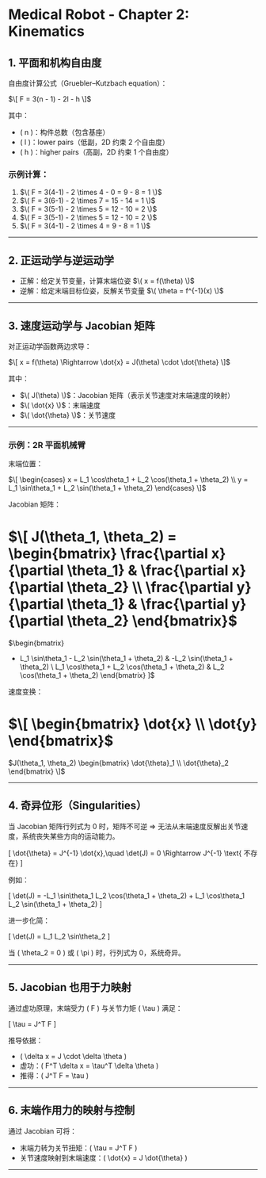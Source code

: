 # Medical Robot - Chapter 2: Kinematics

## 1. 平面和机构自由度

自由度计算公式（Gruebler–Kutzbach equation）：

$\[
F = 3(n - 1) - 2l - h
\]$

其中：

- \( n \)：构件总数（包含基座）
- \( l \)：lower pairs（低副，2D 约束 2 个自由度）
- \( h \)：higher pairs（高副，2D 约束 1 个自由度）

### 示例计算：

1. $\( F = 3(4-1) - 2 \times 4 - 0 = 9 - 8 = 1 \)$
2. $\( F = 3(6-1) - 2 \times 7 = 15 - 14 = 1 \)$
3. $\( F = 3(5-1) - 2 \times 5 = 12 - 10 = 2 \)$
4. $\( F = 3(5-1) - 2 \times 5 = 12 - 10 = 2 \)$
5. $\( F = 3(4-1) - 2 \times 4 = 9 - 8 = 1 \)$

---

## 2. 正运动学与逆运动学

- 正解：给定关节变量，计算末端位姿 $\( x = f(\theta) \)$
- 逆解：给定末端目标位姿，反解关节变量 $\( \theta = f^{-1}(x) \)$

---

## 3. 速度运动学与 Jacobian 矩阵

对正运动学函数两边求导：

$\[
x = f(\theta) \Rightarrow \dot{x} = J(\theta) \cdot \dot{\theta}
\]$

其中：

- $\( J(\theta) \)$：Jacobian 矩阵（表示关节速度对末端速度的映射）
- $\( \dot{x} \)$：末端速度
- $\( \dot{\theta} \)$：关节速度

---

### 示例：2R 平面机械臂

末端位置：

$\[
\begin{cases}
x = L_1 \cos\theta_1 + L_2 \cos(\theta_1 + \theta_2) \\
y = L_1 \sin\theta_1 + L_2 \sin(\theta_1 + \theta_2)
\end{cases}
\]$

Jacobian 矩阵：

$\[
J(\theta_1, \theta_2) =
\begin{bmatrix}
\frac{\partial x}{\partial \theta_1} & \frac{\partial x}{\partial \theta_2} \\
\frac{\partial y}{\partial \theta_1} & \frac{\partial y}{\partial \theta_2}
\end{bmatrix}$
=
$\begin{bmatrix}
- L_1 \sin\theta_1 - L_2 \sin(\theta_1 + \theta_2) & -L_2 \sin(\theta_1 + \theta_2) \\
L_1 \cos\theta_1 + L_2 \cos(\theta_1 + \theta_2) & L_2 \cos(\theta_1 + \theta_2)
\end{bmatrix}
\]$

速度变换：

$\[
\begin{bmatrix}
\dot{x} \\
\dot{y}
\end{bmatrix}$
=
$J(\theta_1, \theta_2)
\begin{bmatrix}
\dot{\theta}_1 \\
\dot{\theta}_2
\end{bmatrix}
\]$

---

## 4. 奇异位形（Singularities）

当 Jacobian 矩阵行列式为 0 时，矩阵不可逆 ⇒ 无法从末端速度反解出关节速度，系统丧失某些方向的运动能力。

\[
\dot{\theta} = J^{-1} \dot{x},\quad \det(J) = 0 \Rightarrow J^{-1} \text{ 不存在}
\]

例如：

\[
\det(J) = -L_1 \sin\theta_1 L_2 \cos(\theta_1 + \theta_2) + L_1 \cos\theta_1 L_2 \sin(\theta_1 + \theta_2)
\]

进一步化简：

\[
\det(J) = L_1 L_2 \sin\theta_2
\]

当 \( \theta_2 = 0 \) 或 \( \pi \) 时，行列式为 0，系统奇异。

---

## 5. Jacobian 也用于力映射

通过虚功原理，末端受力 \( F \) 与关节力矩 \( \tau \) 满足：

\[
\tau = J^T F
\]

推导依据：

- \( \delta x = J \cdot \delta \theta \)
- 虚功：\( F^T \delta x = \tau^T \delta \theta \)
- 推得：\( J^T F = \tau \)

---

## 6. 末端作用力的映射与控制

通过 Jacobian 可将：

- 末端力转为关节扭矩：\( \tau = J^T F \)
- 关节速度映射到末端速度：\( \dot{x} = J \dot{\theta} \)

---
